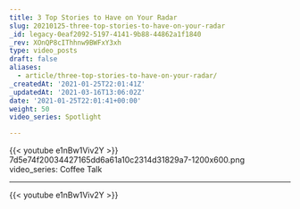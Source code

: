 ```yaml
---
title: 3 Top Stories to Have on Your Radar
slug: 20210125-three-top-stories-to-have-on-your-radar
_id: legacy-0eaf2092-5197-4141-9b88-44862a1f1840
_rev: XOnQP8cIThhnw9BWFxY3xh
type: video_posts
draft: false
aliases:
  - article/three-top-stories-to-have-on-your-radar/
_createdAt: '2021-01-25T22:01:41Z'
_updatedAt: '2021-03-16T13:06:02Z'
date: '2021-01-25T22:01:41+00:00'
weight: 50
video_series: Spotlight

---
```

{{< youtube e1nBw1Viv2Y >}}    7d5e74f20034427165dd6a61a10c2314d31829a7-1200x600.png
video_series: Coffee Talk

---
{{< youtube e1nBw1Viv2Y >}}